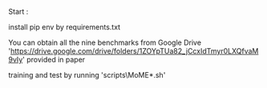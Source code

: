 Start :

install pip env by requirements.txt

You can obtain all the nine benchmarks from Google Drive 'https://drive.google.com/drive/folders/1ZOYpTUa82_jCcxIdTmyr0LXQfvaM9vIy' provided in paper <Autoformer>

training and test by running 'scripts\MoME\*.sh'
